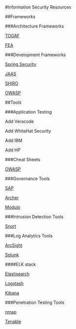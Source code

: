 #Information Security Resources

##Frameworks

###Architecture Frameworks

[TOGAF](http://www.opengroup.org/togaf)

[FEA](http://www.whitehouse.gov/omb/e-gov/fea)

###Development Frameworks

[Spring Security](http://projects.spring.io/spring-security/)

[JAAS](http://www.oracle.com/technetwork/java/javase/jaas/index.html)

[SHIRO](http://shiro.apache.org/)

[OWASP](https://www.owasp.org/index.php/Category:OWASP_Enterprise_Security_API)

##Tools

###Application Testing

Add Veracode

Add WhiteHat Security

Add IBM

Add HP

###Cheat Sheets

[OWASP](https://www.owasp.org/index.php/OWASP_Cheat_Sheet_Series)

###Governance Tools

[SAP](http://www.sap.com/pc/analytics/governance-risk-compliance.html)

[Archer](http://www.emc.com/security/rsa-archer.htm)

[Modulo](http://modulo.com/)

###Intrusion Detection Tools

[Snort](www.snort.org)

###Log Analytics Tools

[ArcSight](http://www8.hp.com/us/en/software-solutions/arcsight-esm-enterprise-security-management)

[Splunk](http://www.splunk.com)

####ELK stack

[Elastisearch](http://www.elasticsearch.org/)

[Logstash](http://logstash.net/)

[Kibana](http://www.elasticsearch.org/overview/kibana/)

###Penetration Testing Tools

[nmap](www.nmap.org)

[Tenable](www.tenable.com)
